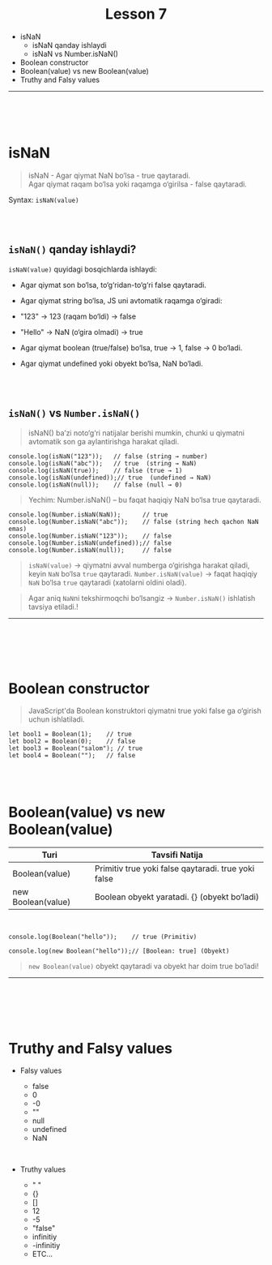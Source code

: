 <h1 style="text-align:center;">Lesson 7 </h1>

- isNaN
  - isNaN qanday ishlaydi
  - isNaN vs Number.isNaN()
- Boolean constructor
- Boolean(value) vs new Boolean(value)
- Truthy and Falsy values


<hr><br><br><br>

# isNaN

> isNaN -
> Agar qiymat NaN bo‘lsa - true qaytaradi.<br>
> Agar qiymat raqam bo‘lsa yoki raqamga o‘girilsa - false qaytaradi.

Syntax: `isNaN(value)`

<br><br>

## `isNaN()` qanday ishlaydi?

`isNaN(value)` quyidagi bosqichlarda ishlaydi:<br>

- Agar qiymat son bo‘lsa, to‘g‘ridan-to‘g‘ri false qaytaradi.
- Agar qiymat string bo‘lsa, JS uni avtomatik raqamga o‘giradi:

- "123" → 123 (raqam bo‘ldi) → false
- "Hello" → NaN (o‘gira olmadi) → true
- Agar qiymat boolean (true/false) bo‘lsa, true → 1, false → 0 bo‘ladi.
- Agar qiymat undefined yoki obyekt bo‘lsa, NaN bo‘ladi.

<br><br>

## `isNaN()` vs `Number.isNaN()`

> isNaN() ba’zi noto‘g‘ri natijalar berishi mumkin, chunki u qiymatni avtomatik son ga aylantirishga harakat qiladi.

```
console.log(isNaN("123"));   // false (string → number)
console.log(isNaN("abc"));   // true  (string → NaN)
console.log(isNaN(true));    // false (true → 1)
console.log(isNaN(undefined));// true  (undefined → NaN)
console.log(isNaN(null));    // false (null → 0)
```

> Yechim: Number.isNaN() – bu faqat haqiqiy NaN bo‘lsa true qaytaradi.

```
console.log(Number.isNaN(NaN));      // true
console.log(Number.isNaN("abc"));    // false (string hech qachon NaN emas)
console.log(Number.isNaN("123"));    // false
console.log(Number.isNaN(undefined));// false
console.log(Number.isNaN(null));     // false
```

> `isNaN(value)` → qiymatni avval numberga o‘girishga harakat qiladi, keyin `NaN` bo‘lsa `true` qaytaradi.
> `Number.isNaN(value)` → faqat haqiqiy `NaN` bo‘lsa `true` qaytaradi (xatolarni oldini oladi).

> Agar aniq `NaN`ni tekshirmoqchi bo‘lsangiz → `Number.isNaN()` ishlatish tavsiya etiladi.!

<hr><br><br><br><br>

# Boolean constructor

> JavaScript'da Boolean konstruktori qiymatni true yoki false ga o‘girish uchun ishlatiladi.

```
let bool1 = Boolean(1);    // true
let bool2 = Boolean(0);    // false
let bool3 = Boolean("salom"); // true
let bool4 = Boolean("");   // false
```

<br><br>

# Boolean(value) vs new Boolean(value)

| Turi               | Tavsifi Natija                                      |
| ------------------ | --------------------------------------------------- |
| Boolean(value)     | Primitiv true yoki false qaytaradi. true yoki false |
| new Boolean(value) | Boolean obyekt yaratadi. {} (obyekt bo‘ladi)        |


<br>

```
console.log(Boolean("hello"));    // true (Primitiv)

console.log(new Boolean("hello"));// [Boolean: true] (Obyekt)
```


> `new Boolean(value)` obyekt qaytaradi va obyekt har doim true bo‘ladi!

<hr><br><br><br><br>

# Truthy and Falsy values

- Falsy values

   - false
   - 0
   - -0
   - ""
   - null
   - undefined
   - NaN

<br>

- Truthy values

    - " "
    - {}
    - []
    - 12
    - -5
    - "false"
    - infinitiy
    - -infinitiy
    - ETC...
